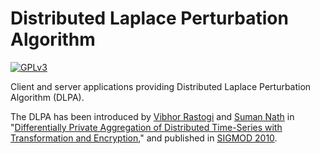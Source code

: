 # Distributed Laplace Perturbation Algorithm
[![GPLv3](https://img.shields.io/badge/license-GPLv3-blue.svg)](https://www.gnu.org/copyleft/gpl.html)

Client and server applications providing Distributed Laplace Perturbation
Algorithm (DLPA).

The DLPA has been introduced by
[Vibhor Rastogi](https://www.linkedin.com/in/vibhor-rastogi-6b680152)
and [Suman Nath](https://www.microsoft.com/en-us/research/people/sumann/)
in "[Differentially Private Aggregation of Distributed Time-Series with
Transformation and Encryption](http://dl.acm.org/citation.cfm?id=1807247),"
and published in [SIGMOD 2010](http://www.sigmod2010.org/index.shtml).
